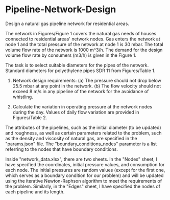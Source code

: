 # Pipeline-Network-Design
Design a natural gas pipeline network for residential areas.

The network in Figures/Figure 1 covers the natural gas needs of houses connected to residential areas' network nodes. Gas enters the network at node 1 and the total pressure of the network at node 1 is 30 mbar. The total volume flow rate of the network is 1000 m^3/h. The demand for the design volume flow rate by consumers (m3/h) is given in the Figure 1.

The task is to select suitable diameters for the pipes of the network. Standard diameters for polyethylene pipes SDR 11 from Figures/Table 1.

1) Network design requirements:
(a) The pressure should not drop below 25.5 mbar at any point in the network.
(b) The flow velocity should not exceed 8 m/s in any pipeline of the network for the avoidance of whistling.

2) Calculate the variation in operating pressure at the network nodes during the day. Values of daily flow variation are provided in Figures/Table 2.

The attributes of the pipelines, such as the initial diameter (to be updated) and roughness, as well as certain parameters related to the problem, such as the density and viscosity of natural gas, are specified in the "params.json" file. The "boundary_conditions_nodes" parameter is a list referring to the nodes that have boundary conditions.

Inside "network_data.xlsx", there are two sheets. In the "Nodes" sheet, I have specified the coordinates, initial pressure values, and consumption for each node. The initial pressures are random values (except for the first one, which serves as a boundary condition for our problem) and will be updated using the iterative Newton-Raphson algorithm to meet the requirements of the problem. Similarly, in the "Edges" sheet, I have specified the nodes of each pipeline and its length.
